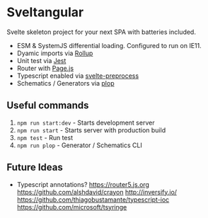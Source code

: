 # Sveltangular

Svelte skeleton project for your next SPA with batteries included.

* ESM & SystemJS differential loading. Configured to run on IE11.
* Dyamic imports via [Rollup](https://rollupjs.org/guide/en/)
* Unit test via [Jest](https://jestjs.io/)
* Router with [Page.js](https://visionmedia.github.io/page.js/)
* Typescript enabled via [svelte-preprocess](https://www.npmjs.com/package/svelte-preprocess)
* Schematics / Generators via [plop](https://plopjs.com/)

## Useful commands

1. `npm run start:dev` - Starts development server
2. `npm run start` - Starts server with production build
3. `npm test` - Run test
4. `npm run plop` - Generator / Schematics CLI

## Future Ideas

* Typescript annotations?
https://router5.js.org
https://github.com/alshdavid/crayon
http://inversify.io/
https://github.com/thiagobustamante/typescript-ioc
https://github.com/microsoft/tsyringe